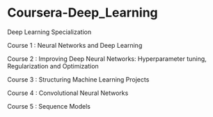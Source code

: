 # Coursera-Deep_Learning

Deep Learning Specialization

Course 1 : Neural Networks and Deep Learning

Course 2 : Improving Deep Neural Networks: Hyperparameter tuning, Regularization and Optimization

Course 3 : Structuring Machine Learning Projects

Course 4 : Convolutional Neural Networks

Course 5 : Sequence Models
